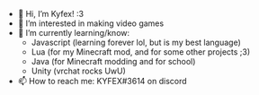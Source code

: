 - 👋 Hi, I’m Kyfex! :3
- 👀 I’m interested in making video games
- 🌱 I’m currently learning/know:
   - Javascript (learning forever lol, but is
     my best language)
   - Lua (for my Minecraft mod, and for some
     other projects ;3)
   - Java (for Minecraft modding and for school)
   - Unity (vrchat rocks UwU)
- 📫 How to reach me: KYFEX#3614 on discord
